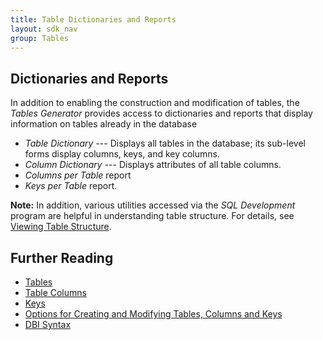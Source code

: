 ```yaml
---
title: Table Dictionaries and Reports
layout: sdk_nav
group: Tables
---
```


## Dictionaries and Reports 

In addition to enabling the construction and modification of tables, the
*Tables Generator* provides access to dictionaries and reports that
display information on tables already in the database

-   *Table Dictionary* --- Displays all tables in the database; its
    sub-level forms display columns, keys, and key columns.
-   *Column Dictionary* --- Displays attributes of all table columns.
-   *Columns per Table* report
-   *Keys per Table* report.

**Note:** In addition, various utilities accessed via the *SQL
Development* program are helpful in understanding table structure. For
details, see [Viewing Table
Structure](Viewing-Table-Structure ).

## Further Reading 

-   [Tables](Tables )
-   [Table Columns](Table-Columns )
-   [Keys](Keys )
-   [Options for Creating and Modifying Tables, Columns and
    Keys](Options-for-Creating-and-Modifying-Tables,_Columns-and-Keys )
-   [DBI Syntax](DBI-Syntax )
